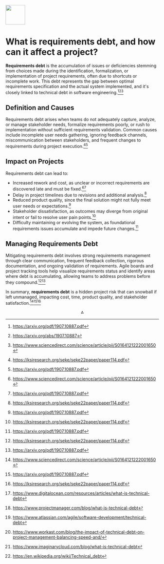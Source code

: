 <img src="https://r2cdn.perplexity.ai/pplx-full-logo-primary-dark%402x.png" style="height:64px;margin-right:32px"/>

# What is requirements debt, and how can it affect a project?

**Requirements debt** is the accumulation of issues or deficiencies stemming from choices made during the identification, formalization, or implementation of project requirements, often due to shortcuts or incomplete work. This debt represents the gap between optimal requirements specification and the actual system implemented, and it's closely linked to technical debt in software engineering.[^3][^5][^7]

## Definition and Causes

Requirements debt arises when teams do not adequately capture, analyze, or manage stakeholder needs, formalize requirements poorly, or rush to implementation without sufficient requirements validation. Common causes include incomplete user needs gathering, ignoring feedback channels, miscommunication between stakeholders, and frequent changes to requirements during project execution.[^1][^3]

## Impact on Projects

Requirements debt can lead to:

- Increased rework and cost, as unclear or incorrect requirements are discovered late and must be fixed.[^7][^3]
- Delay in project timelines due to revisions and additional analysis.[^1]
- Reduced product quality, since the final solution might not fully meet user needs or expectations.[^3]
- Stakeholder dissatisfaction, as outcomes may diverge from original intent or fail to resolve user pain points.[^1]
- Difficulty maintaining or evolving the system, as foundational requirements issues accumulate and impede future changes.[^3]


## Managing Requirements Debt

Mitigating requirements debt involves strong requirements management through clear communication, frequent feedback collection, rigorous documentation, and ongoing validation of requirements. Agile boards and project tracking tools help visualize requirements status and identify areas where debt is accumulating, allowing teams to address problems before they compound.[^1][^3]

In summary, **requirements debt** is a hidden project risk that can snowball if left unmanaged, impacting cost, time, product quality, and stakeholder satisfaction.[^7][^3][^1]
<span style="display:none">[^10][^2][^4][^6][^8][^9]</span>

<div style="text-align: center">⁂</div>

[^1]: https://ksiresearch.org/seke/seke22paper/paper114.pdf

[^2]: https://www.projectmanager.com/blog/what-is-technical-debt

[^3]: https://arxiv.org/pdf/1907.10887.pdf

[^4]: https://www.atlassian.com/agile/software-development/technical-debt

[^5]: https://arxiv.org/abs/1907.10887

[^6]: https://www.workast.com/blog/the-impact-of-technical-debt-on-project-management-balancing-speed-and/

[^7]: https://www.sciencedirect.com/science/article/pii/S0164121222001650

[^8]: https://www.imaginarycloud.com/blog/what-is-technical-debt

[^9]: https://en.wikipedia.org/wiki/Technical_debt

[^10]: https://www.digitalocean.com/resources/articles/what-is-technical-debt


